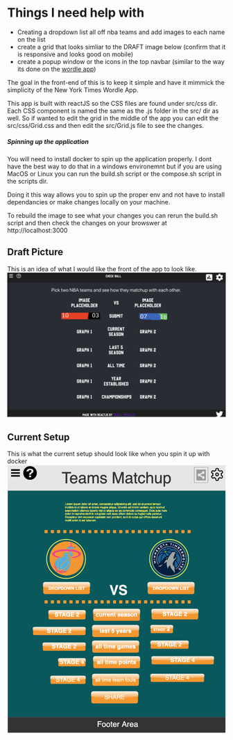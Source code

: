 # Things I need help with 

- Creating a dropdown list all off nba teams and add images to each name on the list 
- create a grid that looks simliar to the DRAFT image below (confirm that it is responsive and looks good on mobile)
- create a popup window or the icons in the top navbar (similar to the way its done on the [wordle app](https://www.nytimes.com/games/wordle/index.html))

The goal in the front-end of this is to keep it simple and have it 
mimmick the simplicity of the New York Times Wordle App. 

This app is built with reactJS so the CSS files are found under src/css dir. 
Each CSS component is named the same as the .js folder in the src/ dir as well. 
So if wanted to edit the grid in the middle of the app you can edit the src/css/Grid.css
and then edit the src/Grid.js file to see the changes. 


##### Spinning up the application 
 You will need to install docker to spin up the application properly. 
 I dont have the best way to do that in a windows environemnt but if you are using MacOS or Linux you can run the build.sh script or the compose.sh script in the scripts dir. 

Doing it this way allows you to spin up the proper env and not have to install dependancies or make changes locally on your machine. 

 To rebuild the image to see what your changes you can rerun the build.sh script and then check the changes on your browswer at http://localhost:3000 


 ## Draft Picture 
 This is an idea of what I would like the front of the app to look like. 
![Draft Idea](/src/img/drafts/graph-draft-idea.png "The graph should have 3 columns with a dropdown list in the left and right column and a small list in the middle.")

 ## Current Setup 
 This is what the current setup should look like when you spin it up with docker  
![Current setup](/src/img/drafts/tme-rough-draft.png "run the build.sh script to see locally")

